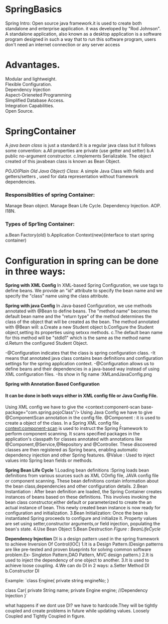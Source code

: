 # SpringBasics  <br>
Spring Intro: Open source java framework.it is used to create both standalone and enterprise application. it was developed by "Rod Johnson".  <br>
A standalone application, also known as a desktop application is a software program designed in such a way that to run this software program, users don't need an internet connection or any server access    <br>

# Advantages.  <br>
Modular and lightweight.  <br>
Flexible Configuration.   <br>
Dependency Injection     <br>
Aspect-Orieneted Programming     <br>
Simplified Database Access.    <br>
Integration Capabilities.    <br>
Open Source.    <br>

# SpringContainer
A *java bean class* is just a standard.It is a regular java class but it follows some convention:
a.All properties are private (use getter and setter)
b.A public no-argument constructor.
c.Implements Serializable.
The object created of this javabean class is known as Bean Object.

*POJO(Plain Old Java Object) Class*: A simple Java Class with fields and getters/setters , used for data representation without framework dependencies.

### Responsiblities of spring Container:
Manage Bean object.
Manage Bean Life Cycle.
Dependency Injection.
AOP.
I18N.

### Types of Spr1ing Container:
a.Bean Factory(old)
b.Application Context(new)(interface to start spring container)


# Configuration in spring can be done in three ways:
 **Spring with XML Config**
  In XML-based Spring Configuration, we use <bean> tags to define beans.
  We provide an "id" attribute to specify the bean name and we specify the "class" name using the class attribute.

 **Spring with java Config** 
  In Java-based Configuration, we use methods annotated with @Bean to define beans.
  The "method name" becomes the default bean name and the "return type" of the method determines the class of the object that will be created as the bean.
  The method annotated with @Bean will:
   a.Create a new Student object
   b.Configure the Student object,setting its properties using setxxx methods.
   c.The default bean name for this method will be "stdId1" which is the same as the method name
   d.Return the configured Student Object.

   -@Configuration indicates that the class is spring configuration class.
   -It means that annotated java class contains bean definitions and configuration settings for the spring application context.
   -@Configuration allows us to define beans and their dependencies in a java-based way instead of using XML configuration files.
   -Its show in fig name :XMLandJavaConfig.png

  **Spring with Annotation Based Configuration**

####    It can be done in both ways either in XML config file or Java Config File.

  Using XML config we have to give the  <context:component-scan base-package="com.spring.pojoClass"/>
  Using Java Config we have to give @ComponentScan annotation in the config file.
   @Component : it is used to create a object of the class.
   In a Spring XML config file , <context:component-scan> is used to instruct the Spring Framework to perform component scanning.
   It scans specified packages in the application's classpath for classes annotated with annotations like @Component,@Service,@Repository and @Controller.
   These discovered classes are then registered as Spring beans, enabling automatic dependency injection and other Spring features.
   @Value : Used to inject values into Spring bean fields or methods. 


 **Spring Bean Life Cycle**
1.Loading bean definitions :Spring loads bean definitions from various sources such as XML COnfig file, JAVA config file or component scanning.
                            These bean definitions contain information about the bean class,dependencies and other configuration details.
2.Bean Instantiation : After bean definition are loaded, the Spring Container creates instances of beans based on these definitions.
                       This involves invoking the bean class constructor,either default or parameterized to create the an actual instance of bean.
                       This newly created bean instance is now ready for configuration and initialization.
3.Bean Initialization: Once the bean is instantiated Spring proceeds to configure and initialize it.
                       Property values are set using setter,constructor arguments,or field injection, populating the bean's state.
4.Use Bean Object
5.Bean Destruction
 _Figure : BeanLifeCycle_


**Dependency Injection**
DI is a design pattern used in the spring framework to achieve Inversion Of Control(IOC)
1.It is a Design Pattern.(Design patterns are like pre-tested and proven blueprints for solving common software problem.Ex- Singleton Pattern,DAO Pattern, MVC design pattern.)
2.It is used to inject the dependency of one object to another.
3.It is used to achieve loose coupling.
4.We can do DI in 2 ways:
a.Setter Method DI
b.Constructor DI

Example:
`class Engine{
private string engineNo;
}

class Car{
 private String name;
 private Engine engine;       //Dependency Injection
}`

what happens if we dont use DI?
we have to hardcode.They will be tightly coupled and create problems in future while updating values.
Loosely Coupled and Tightly Coupled in figure.


 

 
  









